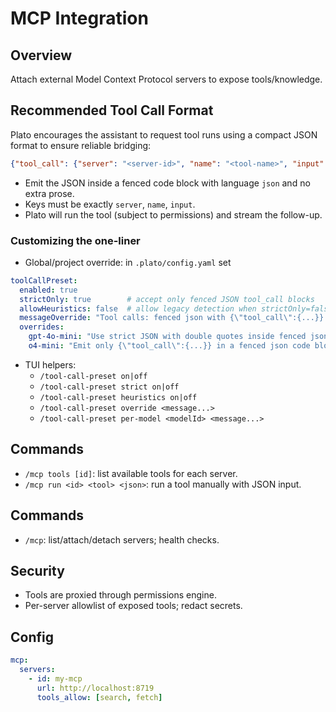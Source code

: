# MCP Integration

## Overview
Attach external Model Context Protocol servers to expose tools/knowledge.

## Recommended Tool Call Format
Plato encourages the assistant to request tool runs using a compact JSON format to ensure reliable bridging:

```json
{"tool_call": {"server": "<server-id>", "name": "<tool-name>", "input": {}}}
```

- Emit the JSON inside a fenced code block with language `json` and no extra prose.
- Keys must be exactly `server`, `name`, `input`.
- Plato will run the tool (subject to permissions) and stream the follow-up.

### Customizing the one-liner
- Global/project override: in `.plato/config.yaml` set
```yaml
toolCallPreset:
  enabled: true
  strictOnly: true        # accept only fenced JSON tool_call blocks
  allowHeuristics: false  # allow legacy detection when strictOnly=false
  messageOverride: "Tool calls: fenced json with {\"tool_call\":{...}} only, no prose."
  overrides:
    gpt-4o-mini: "Use strict JSON with double quotes inside fenced json block."
    o4-mini: "Emit only {\"tool_call\":{...}} in a fenced json code block."
```
- TUI helpers:
  - `/tool-call-preset on|off`
  - `/tool-call-preset strict on|off`
  - `/tool-call-preset heuristics on|off`
  - `/tool-call-preset override <message...>`
  - `/tool-call-preset per-model <modelId> <message...>`



## Commands
- `/mcp tools [id]`: list available tools for each server.
- `/mcp run <id> <tool> <json>`: run a tool manually with JSON input.

## Commands
- `/mcp`: list/attach/detach servers; health checks.

## Security
- Tools are proxied through permissions engine.
- Per-server allowlist of exposed tools; redact secrets.

## Config
```yaml
mcp:
  servers:
    - id: my-mcp
      url: http://localhost:8719
      tools_allow: [search, fetch]
```
